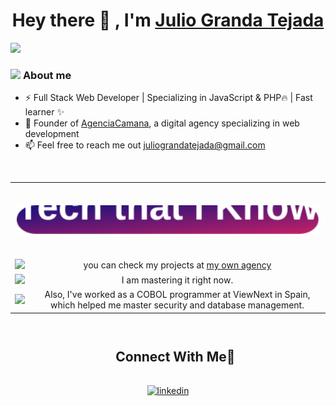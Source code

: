 <div align="center">
<h1 align="center">Hey there 👋 , I'm <a href="https://agenciacamana.com/">Julio Granda Tejada</a> </h1>
</div>
<a href="#"><img src="https://agenciacamana.com/jgt.png"></a>

### <picture><img src = "https://agenciacamana.com/about-me.gif" width = 50px></picture> **About me**

- ⚡ Full Stack Web Developer | Specializing in JavaScript & PHP🔥 | Fast learner ✨
- 🌱 Founder of <a href="https://agenciacamana.com/">AgenciaCamana</a>, a digital agency specializing in web development
- 📫 Feel free to reach me out juliograndatejada@gmail.com 
<br>

<div style="overflow: hidden;">
<table style="width: 100%; border-collapse: collapse; border: solid 0 !important; text-align: center; align-items: center;">
  
  <tr style="border: none;">
    <td colspan="2" style="border: none; padding: 10px; text-align: center; height: 100px; vertical-align: middle;">
        <a href="#"><img src="./1.svg" style="width: 100%; max-width: 100%; height: auto;" /></a>
    </td>
 </tr>


  
   <tr style="border: solid 0 !important">
      <td style="border: solid 0 !important; border-radio: 8 !important">
        <a href="#"><img src="https://skillicons.dev/icons?i=js,php,html,css&perline=3" />  </a>
      </td>
       <td style="border: solid 0 !important">
        you can check my projects at <a href="https://agenciacamana.com">my own agency</a>       
      </td>
  </tr>
  
  <tr style="border: solid 0 !important">
      <td style="border: solid 0 !important; border-radio: 8 !important">
        <a href="#"><img src="https://skillicons.dev/icons?i=react,angular,tailwind,mongodb&perline=3" /> </a>
      </td>
       <td style="border: solid 0 !important">
        I am mastering it right now.     
      </td>    
  </tr>

<tr style="border: solid 0 !important">
      <td style="border: solid 0 !important; border-radio: 8 !important">                   
        <a href="#"><img src="https://skillicons.dev/icons?i=c,cpp,cs,java,mysql,sqlite&perline=3" /> </a>       
      </td>
       <td style="border: solid 0 !important">
        Also, I've worked as a COBOL programmer at ViewNext in Spain, which helped me master security and database management.  
      </td>
  </tr>
  
</table>
</div>


<div id="user-content-toc">
  <ul align="center">
    <summary><h2 style="display: inline-block">Connect With Me🤝</h2></summary>
  </ul>
</div>
<p align="center">
  <a href="https://www.linkedin.com/in/juliograndatejada/" target="blank"><img align="center" src="https://user-images.githubusercontent.com/88904952/234979284-68c11d7f-1acc-4f0c-ac78-044e1037d7b0.png" alt="linkedin" height="50" width="50" /></a>
  
</p>
  
</p>
